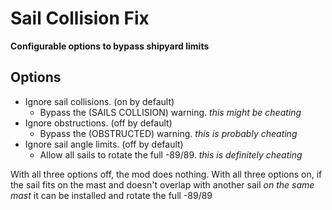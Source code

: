 # Sail Collision Fix
**Configurable options to bypass shipyard limits**

## Options
- Ignore sail collisions. (on by default)
  - Bypass the (SAILS COLLISION) warning. *this might be cheating*
- Ignore obstructions. (off by default)
  - Bypass the (OBSTRUCTED) warning. *this is probably cheating*
- Ignore sail angle limits. (off by default)
  - Allow all sails to rotate the full -89/89. *this is definitely cheating*

With all three options off, the mod does nothing.
With all three options on, if the sail fits on the mast and doesn't overlap with another sail *on the same mast* it can be installed and rotate the full -89/89
